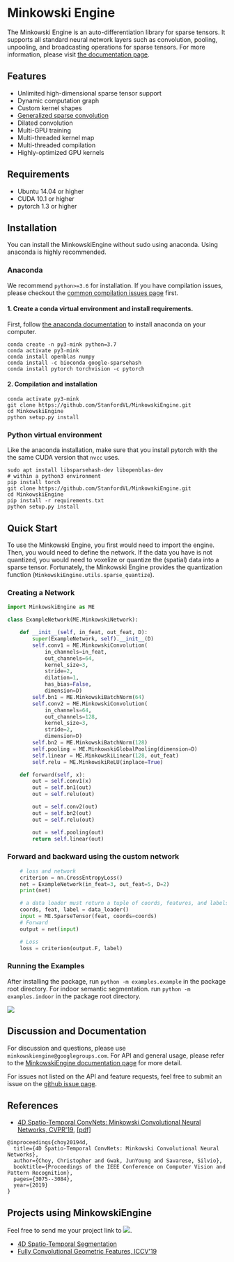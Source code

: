 # Minkowski Engine

The Minkowski Engine is an auto-differentiation library for sparse tensors. It supports all standard neural network layers such as convolution, pooling, unpooling, and broadcasting operations for sparse tensors. For more information, please visit [the documentation page](http://stanfordvl.github.io/MinkowskiEngine/overview.html).

## Features

- Unlimited high-dimensional sparse tensor support
- Dynamic computation graph
- Custom kernel shapes
- [Generalized sparse convolution](https://stanfordvl.github.io/MinkowskiEngine/generalized_sparse_conv.html)
- Dilated convolution
- Multi-GPU training
- Multi-threaded kernel map
- Multi-threaded compilation
- Highly-optimized GPU kernels


## Requirements

- Ubuntu 14.04 or higher
- CUDA 10.1 or higher
- pytorch 1.3 or higher


## Installation

You can install the MinkowskiEngine without sudo using anaconda. Using anaconda is highly recommended.


### Anaconda

We recommend `python>=3.6` for installation. If you have compilation issues, please checkout the [common compilation issues page](https://stanfordvl.github.io/MinkowskiEngine/issues.html) first.


#### 1. Create a conda virtual environment and install requirements.

First, follow [the anaconda documentation](https://docs.anaconda.com/anaconda/install/) to install anaconda on your computer.

```
conda create -n py3-mink python=3.7
conda activate py3-mink
conda install openblas numpy
conda install -c bioconda google-sparsehash
conda install pytorch torchvision -c pytorch
```

#### 2. Compilation and installation

```
conda activate py3-mink
git clone https://github.com/StanfordVL/MinkowskiEngine.git
cd MinkowskiEngine
python setup.py install
```


### Python virtual environment

Like the anaconda installation, make sure that you install pytorch with the the same CUDA version that `nvcc` uses.

```
sudo apt install libsparsehash-dev libopenblas-dev
# within a python3 environment
pip install torch
git clone https://github.com/StanfordVL/MinkowskiEngine.git
cd MinkowskiEngine
pip install -r requirements.txt
python setup.py install
```


## Quick Start

To use the Minkowski Engine, you first would need to import the engine.
Then, you would need to define the network. If the data you have is not
quantized, you would need to voxelize or quantize the (spatial) data into a
sparse tensor.  Fortunately, the Minkowski Engine provides the quantization
function (`MinkowskiEngine.utils.sparse_quantize`).


### Creating a Network

```python
import MinkowskiEngine as ME

class ExampleNetwork(ME.MinkowskiNetwork):

    def __init__(self, in_feat, out_feat, D):
        super(ExampleNetwork, self).__init__(D)
        self.conv1 = ME.MinkowskiConvolution(
            in_channels=in_feat,
            out_channels=64,
            kernel_size=3,
            stride=2,
            dilation=1,
            has_bias=False,
            dimension=D)
        self.bn1 = ME.MinkowskiBatchNorm(64)
        self.conv2 = ME.MinkowskiConvolution(
            in_channels=64,
            out_channels=128,
            kernel_size=3,
            stride=2,
            dimension=D)
        self.bn2 = ME.MinkowskiBatchNorm(128)
        self.pooling = ME.MinkowskiGlobalPooling(dimension=D)
        self.linear = ME.MinkowskiLinear(128, out_feat)
        self.relu = ME.MinkowskiReLU(inplace=True)

    def forward(self, x):
        out = self.conv1(x)
        out = self.bn1(out)
        out = self.relu(out)

        out = self.conv2(out)
        out = self.bn2(out)
        out = self.relu(out)

        out = self.pooling(out)
        return self.linear(out)
```

### Forward and backward using the custom network

```python
    # loss and network
    criterion = nn.CrossEntropyLoss()
    net = ExampleNetwork(in_feat=3, out_feat=5, D=2)
    print(net)

    # a data loader must return a tuple of coords, features, and labels.
    coords, feat, label = data_loader()
    input = ME.SparseTensor(feat, coords=coords)
    # Forward
    output = net(input)

    # Loss
    loss = criterion(output.F, label)
```


### Running the Examples

After installing the package, run `python -m examples.example` in the package root directory.
For indoor semantic segmentation. run `python -m examples.indoor` in the package root directory.

![](https://stanfordvl.github.io/MinkowskiEngine/_images/segmentation.png)


## Discussion and Documentation

For discussion and questions, please use `minkowskiengine@googlegroups.com`.
For API and general usage, please refer to the [MinkowskiEngine documentation
page](http://stanfordvl.github.io/MinkowskiEngine/) for more detail.

For issues not listed on the API and feature requests, feel free to submit
an issue on the [github issue
page](https://github.com/StanfordVL/MinkowskiEngine/issues).


## References

- [4D Spatio-Temporal ConvNets: Minkowski Convolutional Neural Networks, CVPR'19](https://arxiv.org/abs/1904.08755), [[pdf]](https://arxiv.org/pdf/1904.08755.pdf)

```
@inproceedings{choy20194d,
  title={4D Spatio-Temporal ConvNets: Minkowski Convolutional Neural Networks},
  author={Choy, Christopher and Gwak, JunYoung and Savarese, Silvio},
  booktitle={Proceedings of the IEEE Conference on Computer Vision and Pattern Recognition},
  pages={3075--3084},
  year={2019}
}
```

## Projects using MinkowskiEngine

Feel free to send me your project link to ![](https://node1.chrischoy.org/data/email.png).

- [4D Spatio-Temporal Segmentation](https://github.com/chrischoy/SpatioTemporalSegmentation)
- [Fully Convolutional Geometric Features, ICCV'19](https://github.com/chrischoy/FCGF)
